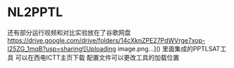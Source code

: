 # NL2PPTL
还有部分运行视频和对比实验放在了谷歌网盘 https://drive.google.com/drive/folders/14cXknZPE27PdWVrge7xop-I25ZG_1mqB?usp=sharing![Uploading image.png…]()
里面集成的PPTLSAT工具 可以在西电ICTT主页下载 配置文件可以更改工具的加载位置
